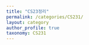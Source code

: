 ```yaml
---
title: "CS23정리"
permalink: /categories/CS231/
layout: category
author_profile: true
taxonomy: CS231
---
```

